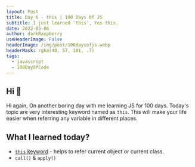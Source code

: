 ```yaml
---
layout: Post
title: Day 6 - this | 100 Days Of JS
subtitle: I just learned 'this', Yes this.
date: 2022-05-06
author: darkRaspberry
useHeaderImage: False
headerImage: /img/post/100daysofjs.webp
headerMask: rgba(40, 57, 101, .7)
tags: 
  - javascript
  - 100DayOfCode
---
```

## Hi 👋

Hi again, On another boring day with me learning JS for 100 days. Today's topic are very interesting keyword named as `this`. This will make your life easier when referring any variable in different places.

## What I learned today?
 - [`this` keyword](https://developer.mozilla.org/en-US/docs/Web/JavaScript/Reference/Operators/this) - helps to refer current object or current class.
 - `call()` & `apply()`